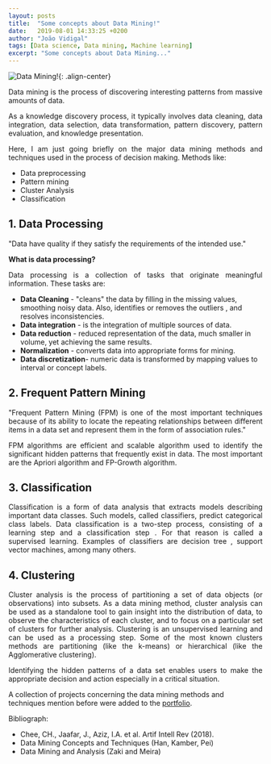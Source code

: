 ```yaml
---
layout: posts
title:  "Some concepts about Data Mining!"
date:   2019-08-01 14:33:25 +0200
author: "João Vidigal"
tags: [Data science, Data mining, Machine learning]
excerpt: "Some concepts about Data Mining..."
---
```

![Data Mining!](https://images.unsplash.com/photo-1549986676-4a401c873ce7?ixlib=rb-1.2.1&ixid=eyJhcHBfaWQiOjEyMDd9&auto=format&fit=crop&w=1651&q=80){: .align-center}
<p style='text-align: justify;'> Data mining is the process of discovering interesting patterns from massive amounts of data.</p>

<p style='text-align: justify;'> As a knowledge discovery process, it typically involves data cleaning, data integration, data selection, data transformation, pattern discovery, pattern evaluation, and knowledge presentation.</p>

<p style='text-align: justify;'>Here, I am just going briefly on the major data mining methods and techniques used in the process of decision making. Methods like:</p>

* Data preprocessing
* Pattern mining
* Cluster Analysis
* Classification



## 1. Data Processing

<p style='text-align: justify;'>"Data have quality if they satisfy the requirements of the intended use."</p>


**What is data processing?**

<p style='text-align: justify;'>Data processing is a collection of tasks that originate meaningful information. These tasks are:</p>

* **Data Cleaning** - "cleans" the data by filling in the missing values, smoothing noisy data. Also, identifies or removes the outliers , and resolves inconsistencies. 
* **Data integration** - is the integration of multiple sources of data.
* **Data reduction** - reduced representation of the data, much smaller in volume, yet achieving the same results. 
* **Normalization** - converts data into appropriate forms for mining.
* **Data discretization**- numeric data is transformed by mapping values to interval or concept labels.

## 2. Frequent Pattern Mining

<p style='text-align: justify;'> "Frequent Pattern Mining (FPM) is one of the most important techniques because of its ability to locate the repeating relationships between different items in a data set and represent them in the form of association rules."</p>

<p style='text-align: justify;'> FPM algorithms are efficient and scalable algorithm used to identify the significant hidden patterns that frequently exist in data. The most important  are the Apriori algorithm and FP-Growth algorithm.</p>
 

## 3. Classification

<p style='text-align: justify;'> Classification is a form of data analysis that extracts models describing important data classes. Such models, called classifiers, predict categorical class labels.
Data classification is a two-step process, consisting of a learning step and a classification step . For that reason is called a supervised learning. Examples of classifiers are decision tree , support vector machines, among many others.</p>

## 4. Clustering

<p style='text-align: justify;'> Cluster analysis  is the process of partitioning a set of data objects (or observations) into subsets. As a data mining method, cluster analysis can be used as a standalone tool to gain
insight into the distribution of data, to observe the characteristics of each cluster, and to focus on a particular set of clusters for further analysis. Clustering is an unsupervised learning and can be used as a processing step. Some of the most known clusters methods are partitioning (like the k-means) or hierarchical (like the Agglomerative clustering).</p>

<p style='text-align: justify;'> Identifying the hidden patterns of a data set enables users to make the appropriate decision and action especially in a critical situation.</p>

A collection of projects concerning the data mining methods and techniques mention before were added to the [portfolio](/portfolio/).

Bibliograph:

* Chee, CH., Jaafar, J., Aziz, I.A. et al. Artif Intell Rev (2018).
* Data Mining Concepts and Techniques (Han, Kamber, Pei)
* Data Mining and Analysis (Zaki and Meira)


